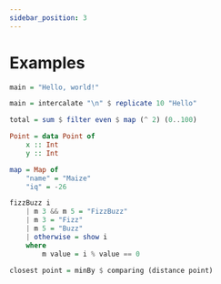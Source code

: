 ```yaml
---
sidebar_position: 3
---
```


# Examples

```haskell title="Hello, world!"
main = "Hello, world!"
```

```haskell title="Hello, ten times"
main = intercalate "\n" $ replicate 10 "Hello"
```

```haskell title="Sum of even squares"
total = sum $ filter even $ map (^ 2) (0..100)
```

```haskell title="2d point type"
Point = data Point of
    x :: Int
    y :: Int
```

```haskell title="Map creation"
map = Map of
    "name" = "Maize"
    "iq" = -26
```

```haskell title="FizzBuzz"
fizzBuzz i
    | m 3 && m 5 = "FizzBuzz"
    | m 3 = "Fizz"
    | m 5 = "Buzz"
    | otherwise = show i
    where
        m value = i % value == 0
```

```haskell title="Closest point in a list to another point"
closest point = minBy $ comparing (distance point)
```